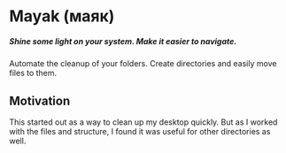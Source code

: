 Mayak (маяк)
============

##### Shine some light on your system. Make it easier to navigate.

Automate the cleanup of your folders. Create directories and easily move files to them.

## Motivation

This started out as a way to clean up my desktop quickly. But as I worked with the files and structure, I found it was useful for other directories as well.
